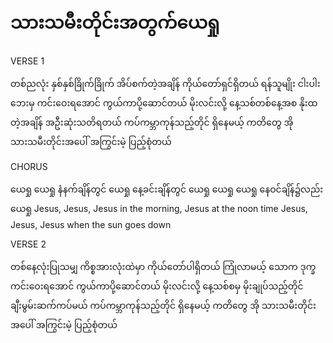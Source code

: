 # သားသမီးတိုင်းအတွက်ယေရှု

VERSE 1

တစ်ညလုံး နှစ်နှစ်ခြိုက်ခြိုက် အိပ်စက်တဲ့အချိန် ကိုယ်တော်ရှင်ရှိတယ်
ရန်သူမျိုး ငါးပါးဘေးမှ ကင်းဝေးရအောင် ကွယ်ကာပို့ဆောင်တယ်
မိုးလင်းလို့ နေ့သစ်တစ်နေ့အစ နိုးထတဲ့အချိန် အဦးဆုံးသတိရတယ်
ကပ်ကမ္ဘာကုန်သည့်တိုင် ရှိနေမယ့် ကတိတွေ
အို သားသမီးတိုင်းအပေါ် အကြွင်းမဲ့ ပြည့်စုံတယ်

CHORUS

ယေရှု ယေရှု နံနက်ချိန်တွင် ယေရှု နေ့ခင်းချိန်တွင် ယေရှု
ယေရှု ယေရှု နေဝင်ချိန်၌လည်း ယေရှု
Jesus, Jesus, Jesus in the morning, Jesus at the noon time
Jesus, Jesus, Jesus when the sun goes down

VERSE 2

တစ်နေ့လုံးပြုသမျှ ကိစ္စအားလုံးထဲမှာ ကိုယ်တော်ပါရှိတယ်
ကြုံလာမယ့် သောက ဒုက္ခ ကင်းဝေးရအောင် ကွယ်ကာပို့ဆောင်တယ်
မိုးလင်းလို့ နေ့သစ်စမှ မိုးချုပ်သည့်တိုင် ချီးမွမ်းဆက်ကပ်မယ်
ကပ်ကမ္ဘာကုန်သည့်တိုင် ရှိနေမယ့် ကတိတွေ
အို သားသမီးတိုင်းအပေါ် အကြွင်းမဲ့ ပြည့်စုံတယ်